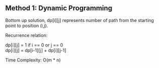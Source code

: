 ## Method 1: Dynamic Programming

Bottom up solution, dp[i][j] represents number of path from the starting point to position (i,j).

Recurrence relation:

dp[i][j] = 1 if i == 0 or j == 0 </br>
dp[i][j] = dp[i-1][j] + dp[i][j-1]

Time Complexity: O(m * n)
